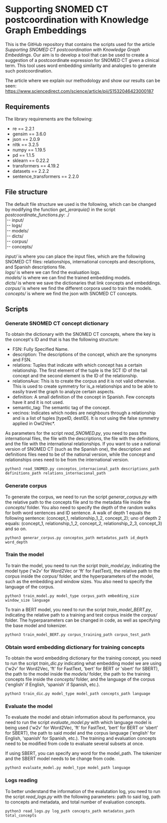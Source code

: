# Supporting SNOMED CT postcoordination with Knowledge Graph Embeddings
This is the GitHub repository that contains the scripts used for the article *Supporting SNOMED CT postcoordination with Knowledge Graph Embeddings*. Our aim is to develop a tool that can be used to create a suggestion of a postcoordinate expression for SNOMED CT given a clinical term. This tool uses word embedding similarity and analogies to generate such postcoordination.

The article where we explain our methodology and show our results can be seen: https://www.sciencedirect.com/science/article/pii/S1532046423000187

## Requirements
The library requirements are the following:
- re == 2.2.1
- gensim == 3.6.0
- json == 2.0.9
- nltk == 3.2.5
- numpy == 1.19.5
- pd == 1.1.5
- sklearn == 0.22.2
- transformers == 4.19.2
- datasets == 2.2.2
- sentence_transformers == 2.2.0

## File structure
The default file structure we used is the following, which can be changed by modifying the function *get_jerarquia()* in the script *postcoordinate_functions.py*:
./\
|-- input/\
|-- logs/\
|-- models/\
|-- dicts/\
|-- corpus/\
|-- concepts/

*input/* is where you can place the input files, which are the following SNOMED CT files: relationships, international concepts and descriptions, and Spanish descriptions file.\
*logs/* is where we can find the evaluation logs.\
*models/* is where we can find the trained embedding models.\
*dicts/* is where we save the dictionaries that link concepts and embeddings.\
*corpus/* is where we find the different corpora used to train the models.\
*concepts/* is where we find the json with SNOMED CT concepts.
## Scripts
### Generate SNOMED CT concept dictionary
To obtain the dictionary with the SNOMED CT concepts, where the key is the concept's ID and that is has the following structure:
- FSN: Fully Specified Name.
- description: The descriptions of the concept, which are the synonyms and FSN.
- relations: Tuples that indicate with which concept has a certain relationship. The first element of the tuple is the SCT ID of the tail concept and the second element is the ID of the relationship.
- relationsAux: This is to create the corpus and it is not valid otherwise. This is used to create symmetry for is_a relationships and to be able to easily travel the graph to analyze certain aspects.
- definition: A small definition of the concept in Spanish. Few concepts have it and it is not used.
- semantic_tag: The semantic tag of the concept.
- vecinos: Indicates which nodes are neighbours through a relationship and is a list of tuples [typeID, destID]. It is not using the false symmetry applied in Owl2Vec*.

As parameters for the script *read_SNOMED.py*, you need to pass the international files, the file with the descriptions, the file with the definitions, and the file with the international relationships. If you want to use a national version of SNOMED CT (such as the Spanish one), the description and definitions files need to be of the national version, while the concept and relationships ones need to be from the international version.
```
python3 read_SNOMED.py conceptos_internacional_path descriptions_path definitions_path relations_internacional_path
```
### Generate corpus
To generate the corpus, we need to run the script *generar_corpus.py* with the relative path to the concepts file and to the metadata file inside the *concepts/* folder. You also need to specify the depth of the random walks for both word sentences and ID sentence. A walk of depth 1 equals the following sentence: (concept_1, relationship_1_2, concept_2); uno of depth 2 equals: (concept_1, relationship_1_2, concept_2, relationship_2_3, concept_3) and so on.
```
python3 generar_corpus.py conceptos_path metadatos_path id_depth word_depth
```
### Train the model
To train the model, you need to run the script *train_model.py*, indicating the model type ('w2v' for Word2Vec or 'ft' for FastText), the relative path to the corpus inside the *corpus/* folder, and the hyperparameters of the model, such as the embedding and window sizes. You also need to specify the language of the corpus.
```
python3 train_model.py model_type corpus_path embedding_size window_size language
```

To train a BERT model, you need to run the script *train_model_BERT.py*, indicating the relative path to a training and test corpus inside the *corpus/* folder. The hyperparameters can be changed in code, as well as specifying the base model and tokenizer.

```
python3 train_model_BERT.py corpus_training_path corpus_test_path
```
### Obtain word embedding dictionary for training concepts
To obtain the word embedding dictionary for the training concept, you need to run the script *train_dic.py* indicating what embedding model we are using ('w2v' for Word2Vec, 'ft' for FastText, 'bert' for BERT or 'sbert' for SBERT), the path to the model inside the *models/* folder, the path to the training concepts file inside the *concepts/* folder, and the language of the corpus ('english' if English, 'spanish' if Spanish, etc.).
```
python3 train_dic.py model_type model_path concepts_path language
```
### Evaluate the model
To evaluate the model and obtain information about its performance, you need to run the script *evaluate_model.py* with which language model is being used ('w2v' for Word2Vec, 'ft' for FastText, 'bert' for BERT or 'sbert' for SBERT), the path to said model and the corpus language ('english' for English, 'spanish' for Spanish, etc.). The training and evaluation concepts need to be modified from code to evaluate several subsets at once. 

If using SBERT, you can specify any word for the model_path. The tokenizer and the SBERT model needs to be change from code.
```
python3 evaluate_model.py model_type model_path language
```
### Logs reading
To better understand the information of the evalutation log, you need to run the script *read_logs.py* with the following parameters: path to said log, path to concepts and metadata, and total number of evaluation concepts.
```
python3 read_logs.py log_path concepts_path metadatos_path total_concepts
```
